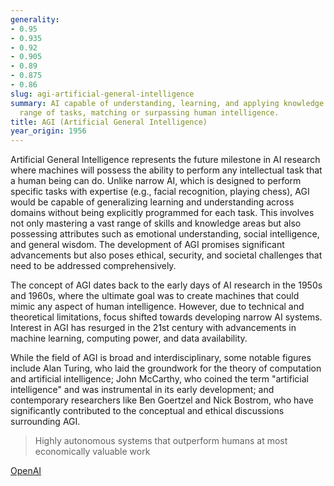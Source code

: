 ```yaml
---
generality:
- 0.95
- 0.935
- 0.92
- 0.905
- 0.89
- 0.875
- 0.86
slug: agi-artificial-general-intelligence
summary: AI capable of understanding, learning, and applying knowledge across a wide
  range of tasks, matching or surpassing human intelligence.
title: AGI (Artificial General Intelligence)
year_origin: 1956
---
```


Artificial General Intelligence represents the future milestone in AI research where machines will possess the ability to perform any intellectual task that a human being can do. Unlike narrow AI, which is designed to perform specific tasks with expertise (e.g., facial recognition, playing chess), AGI would be capable of generalizing learning and understanding across domains without being explicitly programmed for each task. This involves not only mastering a vast range of skills and knowledge areas but also possessing attributes such as emotional understanding, social intelligence, and general wisdom. The development of AGI promises significant advancements but also poses ethical, security, and societal challenges that need to be addressed comprehensively.

The concept of AGI dates back to the early days of AI research in the 1950s and 1960s, where the ultimate goal was to create machines that could mimic any aspect of human intelligence. However, due to technical and theoretical limitations, focus shifted towards developing narrow AI systems. Interest in AGI has resurged in the 21st century with advancements in machine learning, computing power, and data availability.

While the field of AGI is broad and interdisciplinary, some notable figures include Alan Turing, who laid the groundwork for the theory of computation and artificial intelligence; John McCarthy, who coined the term "artificial intelligence" and was instrumental in its early development; and contemporary researchers like Ben Goertzel and Nick Bostrom, who have significantly contributed to the conceptual and ethical discussions surrounding AGI.

> Highly autonomous systems that outperform humans at most economically valuable work

[OpenAI](https://openai.com/)